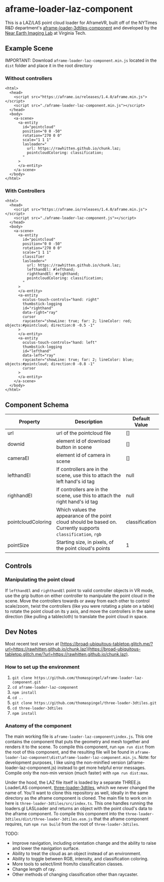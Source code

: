 # aframe-loader-laz-component
This is a LAZ/LAS point cloud loader for AframeVR, built off of the NYTimes R&D department's [aframe-loader-3dtiles-component](https://github.com/nytimes/aframe-loader-3dtiles-component) and developed by the [Near Earth Imaging Lab](https://www.nearearthimaginglab.org/) at Virginia Tech.
## Example Scene
IMPORTANT: Download `aframe-loader-laz-component.min.js` located in the `dist` folder and place it in the root directory

### Without controllers
```
<html>
  <head>
    <script src="https://aframe.io/releases/1.4.0/aframe.min.js"></script>
    <script src="./aframe-loader-laz-component.min.js"></script>
  </head>
  <body>
    <a-scene>
      <a-entity
        id="pointcloud"
        position="0 0 -50"
        rotation="270 0 0"
        scale="1 1 1"
        lasloader="
          url: https://rawhitten.github.io/chunk.laz;
          pointcloudColoring: classification; 
        "
      >
      </a-entity>
    </a-scene>
  </body>
</html>
```
### With Controllers
```
<html>
  <head>
    <script src="https://aframe.io/releases/1.4.0/aframe.min.js"></script>
    <script src="./aframe-loader-laz-component.js"></script>
  </head>
  <body>
    <a-scene>
      <a-entity
        id="pointcloud"
        position="0 0 -50"
        rotation="270 0 0"
        scale="1 1 1"
        classifier
        lasloader="
          url: https://rawhitten.github.io/chunk.laz;
          lefthandEl: #lefthand;
          righthandEl: #righthand;
          pointcloudColoring: classification; 
        "
      >
      </a-entity>
      <a-entity
        oculus-touch-controls="hand: right"
        thumbstick-logging
        id="righthand"
        data-right="ray"
        cursor
        raycaster="showLine: true; far: 2; lineColor: red; objects:#pointcloud; direction:0 -0.5 -1"
      >
      </a-entity>
      <a-entity
        oculus-touch-controls="hand: left"
        thumbstick-logging
        id="lefthand"
        data-left="ray"
        raycaster="showLine: true; far: 2; lineColor: blue; objects:#pointcloud; direction:0 -0.8 -1"
        cursor
      >
      </a-entity>
    </a-scene>
  </body>
</html>
```

## Component Schema
|Property|Description|Default Value|
|--------|-----------|-------------|
|url|url of the pointcloud file |[] |
|downid|element id of download button in scene |[] |
|cameraEl|element id of camera in scene |[] |
|lefthandEl|If controllers are in the scene, use this to attach the left hand's id tag |null |
|righhandEl|If controllers are in the scene, use this to attach the right hand's id tag |null |
|pointcloudColoring|Which values the appearance of the point cloud should be based on. Currently supports `classification`, `rgb` |classification |
|pointSize| Starting size, in pixels, of the point cloud's points| 1|

## Controls
### Manipulating the point cloud
If `lefthandEl` and `righthandEl` point to valid controller objects in VR mode, use the grip button on either controller to manipulate the point cloud in the scene. Move the controllers towards or away from each other to control scale/zoom, twist the controllers (like you were rotating a plate on a table) to rotate the point cloud on its y axis, and move the controllers in the same direction (like pulling a tablecloth) to translate the point cloud in space.

## Dev Notes
Most recent test version at [https://broad-ubiquitous-tabletop.glitch.me/?url=https://rawhitten.github.io/chunk.laz](https://broad-ubiquitous-tabletop.glitch.me/?url=https://rawhitten.github.io/chunk.laz).

### How to set up the environment
1. `git clone https://github.com/thomaspingel/aframe-loader-laz-component.git`
2. `cd aframe-loader-laz-component`
3. `npm install`
4. `cd ..`
5. `git clone https://github.com/thomaspingel/three-loader-3dtiles.git`
6. `cd three-loader-3dtiles`
7. `npm install`

### Anatomy of the component
The main working file is `aframe-loader-laz-component\index.js`. This one contains the component that puts the geometry and mesh together and renders it to the scene. To compile this component, run `npm run dist` from the root of this component, and the resulting file will be found in `aframe-loader-laz-component\dist\aframe-loader-laz-component.min.js`. Note: for development purposes, I like using the non-minified version (aframe-loader-laz-component.js) instead to get more helpful error messages. Compile only the non-min version (much faster) with `npm run dist:max`.

Under the hood, the LAZ file itself is loaded by a separate THREE.js LoaderLAS component, [three-loader-3dtiles](https://github.com/thomaspingel/three-loader-3dtiles), which we never changed the name of. You'll want to clone this repository as well, ideally in the same directory as the aframe component is cloned. The main file to work on in here is `three-loader-3dtiles/src/index.ts`. This one handles running the loaders.gl LASLoader and returns an object with the point cloud's data to the aframe component.
To compile this component into the `three-loader-3dtiles/dist/three-loader-3dtiles.esm.js` that the aframe component requires, run `npm run build` from the root of `three-loader-3dtiles`.

TODO:
- Improve navigation, including orientation change and the ability to raise and lower the navigation surface. 
- Ability to treat the cloud as an object instead of an environment.
- Ability to toggle between RGB, intensity, and classification coloring.
- More tools to select/limit from/to classification classes.
- Change length of ray.
- Other methods of changing classification other than raycaster.
